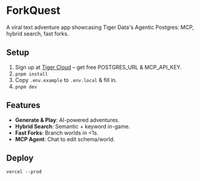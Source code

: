 # ForkQuest

A viral text adventure app showcasing Tiger Data's Agentic Postgres: MCP, hybrid search, fast forks.

## Setup

1. Sign up at [Tiger Cloud](https://cloud.tigerdata.app) – get free POSTGRES_URL & MCP_API_KEY.
2. `pnpm install`
3. Copy `.env.example` to `.env.local` & fill in.
4. `pnpm dev`

## Features
- **Generate & Play**: AI-powered adventures.
- **Hybrid Search**: Semantic + keyword in-game.
- **Fast Forks**: Branch worlds in <1s.
- **MCP Agent**: Chat to edit schema/world.

## Deploy
`vercel --prod`


